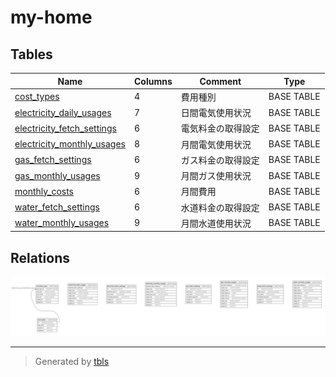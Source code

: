 # my-home

## Tables

| Name | Columns | Comment | Type |
| ---- | ------- | ------- | ---- |
| [cost_types](cost_types.md) | 4 | 費用種別 | BASE TABLE |
| [electricity_daily_usages](electricity_daily_usages.md) | 7 | 日間電気使用状況 | BASE TABLE |
| [electricity_fetch_settings](electricity_fetch_settings.md) | 6 | 電気料金の取得設定 | BASE TABLE |
| [electricity_monthly_usages](electricity_monthly_usages.md) | 8 | 月間電気使用状況 | BASE TABLE |
| [gas_fetch_settings](gas_fetch_settings.md) | 6 | ガス料金の取得設定 | BASE TABLE |
| [gas_monthly_usages](gas_monthly_usages.md) | 9 | 月間ガス使用状況 | BASE TABLE |
| [monthly_costs](monthly_costs.md) | 6 | 月間費用 | BASE TABLE |
| [water_fetch_settings](water_fetch_settings.md) | 6 | 水道料金の取得設定 | BASE TABLE |
| [water_monthly_usages](water_monthly_usages.md) | 9 | 月間水道使用状況 | BASE TABLE |

## Relations

![er](schema.svg)

---

> Generated by [tbls](https://github.com/k1LoW/tbls)
